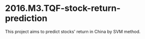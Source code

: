 # 2016.M3.TQF-stock-return-prediction
This project aims to predict stocks' return in China by SVM method.
